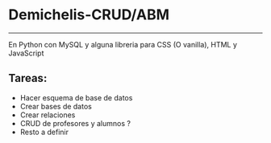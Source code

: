 # Demichelis-CRUD/ABM
- - - -
En Python con MySQL y alguna libreria para CSS (O vanilla), HTML y JavaScript

## Tareas:
* Hacer esquema de base de datos
* Crear bases de datos
* Crear relaciones
* CRUD de profesores y alumnos ?
* Resto a definir
